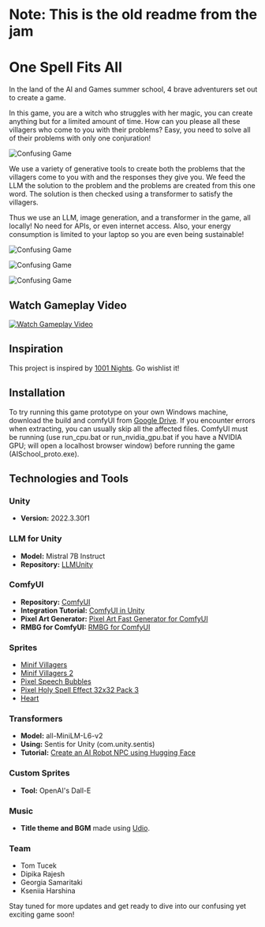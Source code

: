# Note: This is the old readme from the jam

# One Spell Fits All

In the land of the AI and Games summer school, 4 brave adventurers set out to create a game.

In this game, you are a witch who struggles with her magic, you can create anything but for a limited amount of time. How can you please all these villagers who come to you with their problems? Easy, you need to solve all of their problems with only one conjuration!

![Confusing Game](AISchool_proto/Assets/theWitch.png)

We use a variety of generative tools to create both the problems that the villagers come to you with and the responses they give you. We feed the LLM the solution to the problem and the problems are created from this one word. The solution is then checked using a transformer to satisfy the villagers. 

Thus we use an LLM, image generation, and a transformer in the game, all locally! No need for APIs, or even internet access. Also, your energy consumption is limited to your laptop so you are even being sustainable!

![Confusing Game](AISchool_proto/Assets/screenshot1.png)

![Confusing Game](AISchool_proto/Assets/screenshot2.png)

![Confusing Game](AISchool_proto/Assets/Diagram3.png)

## Watch Gameplay Video

[![Watch Gameplay Video](AISchool_proto/Assets/mainMenuTitle.png)](https://drive.google.com/file/d/114aF9KIyQ6aO25MOnVwUWmxYPfBPUOM9/view?usp=sharing)

## Inspiration

This project is inspired by [1001 Nights](https://store.steampowered.com/app/2542850/1001_Nights/). Go wishlist it!

## Installation

To try running this game prototype on your own Windows machine, download the build and comfyUI from [Google Drive](https://drive.google.com/drive/folders/1YAnjl1KG_ZvT9JOt1wpmFi9slwCxUjEV?usp=sharing). If you encounter errors when extracting, you can usually skip all the affected files. ComfyUI must be running (use run_cpu.bat or run_nvidia_gpu.bat if you have a NVIDIA GPU; will open a localhost browser window) before running the game (AISchool_proto.exe).

## Technologies and Tools

### Unity
- **Version:** 2022.3.30f1

### LLM for Unity
- **Model:** Mistral 7B Instruct
- **Repository:** [LLMUnity](https://github.com/undreamai/LLMUnity)

### ComfyUI
- **Repository:** [ComfyUI](https://github.com/comfyanonymous/ComfyUI)
- **Integration Tutorial:** [ComfyUI in Unity](https://www.youtube.com/watch?v=iJUhw5hTiVI)
- **Pixel Art Generator:** [Pixel Art Fast Generator for ComfyUI](https://openart.ai/workflows/megaaziib/pixel-art-fast-generator/XkwkHIWGhMLWxQuBIsd1)
- **RMBG for ComfyUI:** [RMBG for ComfyUI](https://github.com/ZHO-ZHO-ZHO/ComfyUI-BRIA_AI-RMBG/tree/main)

### Sprites
- [Minif Villagers](https://lyaseek.itch.io/minifvillagers)
- [Minif Villagers 2](https://lyaseek.itch.io/minifvillagers2)
- [Pixel Speech Bubbles](https://opengameart.org/content/pixel-speech-bubbles)
- [Pixel Holy Spell Effect 32x32 Pack 3](https://bdragon1727.itch.io/pixel-holy-spell-effect-32x32-pack-3)
- [Heart](https://gamedevshlok.itch.io/heartpack)

### Transformers
- **Model:** all-MiniLM-L6-v2
- **Using:** Sentis for Unity (com.unity.sentis)
- **Tutorial:** [Create an AI Robot NPC using Hugging Face](https://thomassimonini.substack.com/p/create-an-ai-robot-npc-using-hugging?r=dq5fg&triedRedirect=true)

### Custom Sprites
- **Tool:** OpenAI's Dall-E

### Music
- **Title theme and BGM** made using [Udio](https://www.udio.com/).

### Team 
- Tom Tucek
- Dipika Rajesh
- Georgia Samaritaki
- Kseniia Harshina 

Stay tuned for more updates and get ready to dive into our confusing yet exciting game soon!
